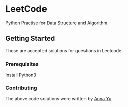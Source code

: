 # LeetCode
Python Practise for Data Structure and Algorithm.
## Getting Started
Those are accepted solutions for questions in Leetcode.
### Prerequisites
Install Python3
### Contributing
The above code solutions  were written by [Anna Yu](https://www.linkedin.com/in/anna-mengjie-yu-0b4a5929/) 
